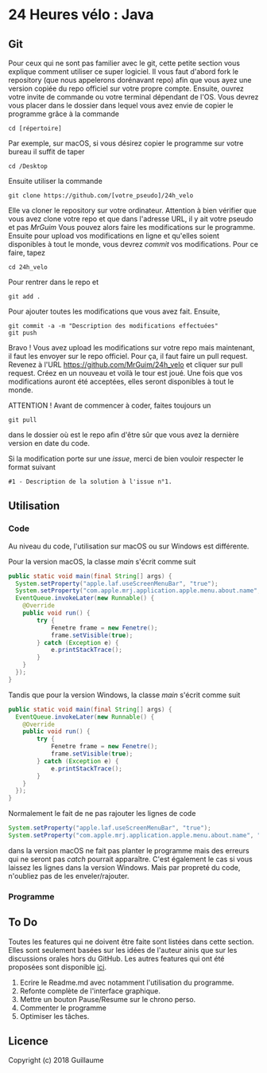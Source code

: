 # 24 Heures vélo : Java

## Git

Pour ceux qui ne sont pas familier avec le git, cette petite section vous explique comment utiliser ce super logiciel. 
Il vous faut d'abord fork le repository (que nous appelerons dorénavant repo) afin que vous ayez une version copiée du repo officiel sur votre propre compte.
Ensuite, ouvrez votre invite de commande ou votre terminal dépendant de l'OS. Vous devrez vous placer dans le dossier dans lequel vous avez envie de copier le programme grâce à la commande 

	cd [répertoire]
	
Par exemple, sur macOS, si vous désirez copier le programme sur votre bureau il suffit de taper 

	cd /Desktop
	
Ensuite utiliser la commande 

	git clone https://github.com/[votre_pseudo]/24h_velo
	
Elle va cloner le repository sur votre ordinateur. Attention à bien vérifier que vous avez clone votre repo et que dans l'adresse URL, il y ait votre pseudo et pas _MrGuim_ Vous pouvez alors faire les modifications sur le programme. Ensuite pour upload vos modifications en ligne et qu'elles soient disponibles à tout le monde, vous devrez _commit_ vos modifications. Pour ce faire, tapez
	
	cd 24h_velo
Pour rentrer dans le repo et

	git add .
Pour ajouter toutes les modifications que vous avez fait. Ensuite,

	git commit -a -m "Description des modifications effectuées"
	git push
Bravo ! Vous avez upload les modifications sur votre repo mais maintenant, il faut les envoyer sur le repo officiel. Pour ça, il faut faire un pull request. Revenez à l'URL https://github.com/MrGuim/24h_velo et cliquer sur pull request. Créez en un nouveau et voilà le tour est joué. Une fois que vos modifications auront été acceptées, elles seront disponibles à tout le monde. 

ATTENTION ! Avant de commencer à coder, faites toujours un 

	git pull
	
dans le dossier où est le repo afin d'être sûr que vous avez la dernière version en date du code.

Si la modification porte sur une _issue_, merci de bien vouloir respecter le format suivant 
```git
#1 - Description de la solution à l'issue n°1.
```
## Utilisation

### Code

Au niveau du code, l'utilisation sur macOS ou sur Windows est différente. 

Pour la version macOS, la classe _main_ s'écrit comme suit
```java
public static void main(final String[] args) {
  System.setProperty("apple.laf.useScreenMenuBar", "true");
  System.setProperty("com.apple.mrj.application.apple.menu.about.name", "Name");
  EventQueue.invokeLater(new Runnable() {
    @Override
    public void run() {
	    try {
		    Fenetre frame = new Fenetre();
		    frame.setVisible(true);
	    } catch (Exception e) {
		    e.printStackTrace();
	    }
    }
  });
}
```
    
Tandis que pour la version Windows, la classe _main_ s'écrit comme suit
```java
public static void main(final String[] args) {
  EventQueue.invokeLater(new Runnable() {
    @Override
    public void run() {
	    try {
		    Fenetre frame = new Fenetre();
		    frame.setVisible(true);
	    } catch (Exception e) {
		    e.printStackTrace();
	    }
    }
  });
}
```
Normalement le fait de ne pas rajouter les lignes de code 
```java
System.setProperty("apple.laf.useScreenMenuBar", "true");
System.setProperty("com.apple.mrj.application.apple.menu.about.name", "Name");
```
dans la version macOS ne fait pas planter le programme mais des erreurs qui ne seront pas _catch_ pourrait apparaître. C'est également le cas si vous laissez les lignes dans la version Windows. Mais par propreté du code, n'oubliez pas de les enveler/rajouter.

### Programme

## To Do 

Toutes les features qui ne doivent être faite sont listées dans cette section. Elles sont seulement basées sur les idées de l'auteur ainis que sur les discussions orales hors du GitHub. Les autres features qui ont été proposées sont disponible [ici](https://github.com/MrGuim/24h_velo/issues).
1. Ecrire le Readme.md avec notamment l'utilisation du programme.
2. Refonte complète de l'interface graphique.
3. Mettre un bouton Pause/Resume sur le chrono perso.
4. Commenter le programme
5. Optimiser les tâches.

## Licence
Copyright (c) 2018 Guillaume

